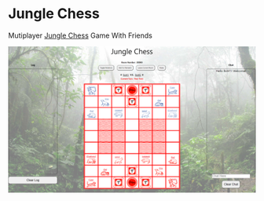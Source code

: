 # Jungle Chess

Mutiplayer [Jungle Chess](<https://en.wikipedia.org/wiki/Jungle_(board_game)>) Game With Friends

![Project img](src/assets/readmeimg.png)
